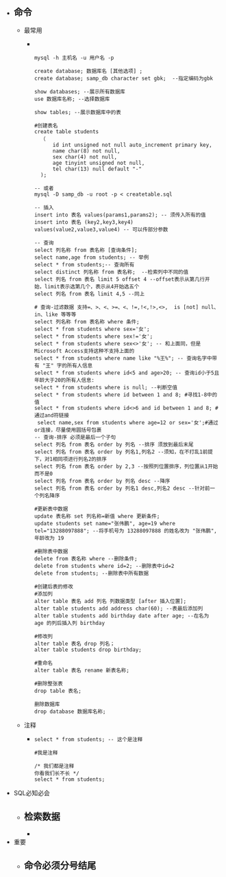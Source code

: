 - ## 命令
	- 最常用
		- ```mysql
		  
		  
		  mysql -h 主机名 -u 用户名 -p
		  
		  create database; 数据库名 [其他选项] ;
		  create database; samp_db character set gbk;  --指定编码为gbk
		  
		  show databases; --展示所有数据库
		  use 数据库名称; --选择数据库
		  
		  show tables; --展示数据库中的表
		  
		  #创建表名
		  create table students
		  	（
		  		id int unsigned not null auto_increment primary key,
		  		name char(8) not null,
		  		sex char(4) not null,
		  		age tinyint unsigned not null,
		  		tel char(13) null default "-"
		  	);
		  
		  -- 或者
		  mysql -D samp_db -u root -p < createtable.sql
		  
		  -- 插入
		  insert into 表名 values(params1,params2); -- 须传入所有的值
		  insert into 表名 (key2,key3,key4) values(value2,value3,value4) -- 可以传部分参数
		  
		  -- 查询
		  select 列名称 from 表名称 [查询条件];
		  select name,age from students; -- 举例
		  select * from students;-- 查询所有
		  select distinct 列名称 from 表名称;  --检索列中不同的值
		  select 列名 from 表名 limit 5 offset 4 --offset表示从第几行开始，limit表示选第几个，表示从4开始选五个
		  select 列名 from 表名 limit 4,5 --同上
		  
		  # 查询-过滤数据 支持=、>、<、>=、<、!=,!<,!>,<>,  is [not] null、in、like 等等等
		  select 列名称 from 表名称 where 条件; 
		  select * from students where sex='女';
		  select * from students where sex!='女';
		  select * from students where sex<>'女'; -- 和上面同，但是Microsoft Access支持这种不支持上面的
		  select * from students where name like "%王%"; -- 查询名字中带有 "王" 字的所有人信息
		  select * from students where id<5 and age>20; -- 查询id小于5且年龄大于20的所有人信息:
		  select * from students where is null; --判断空值
		  select * from students where id between 1 and 8; #寻找1-8中的值
		  select * from students where id<>6 and id between 1 and 8; #通过and符链接
		   select name,sex from students where age=12 or sex='女';#通过or连接，尽量使用圆括号包裹
		  -- 查询-排序 必须是最后一个子句
		  select 列名 from 表名 order by 列名 --排序 须放到最后末尾
		  select 列名 from 表名 order by 列名1,列名2 --须知，在不打乱1前提下，对1相同项进行列名2的排序
		  select 列名 from 表名 order by 2,3 --按照列位置排序，列位置从1开始而不是0
		  select 列名 from 表名 order by 列名 desc --降序
		  select 列名 from 表名 order by 列名1 desc,列名2 desc --针对前一个列名降序
		  
		  #更新表中数据
		  update 表名称 set 列名称=新值 where 更新条件;
		  update students set name="张伟鹏", age=19 where tel="13288097888"; --将手机号为 13288097888 的姓名改为 "张伟鹏", 年龄改为 19
		  
		  #删除表中数据
		  delete from 表名称 where --删除条件;
		  delete from students where id=2; --删除表中id=2
		  delete from students; --删除表中所有数据 
		  
		  #创建后表的修改
		  #添加列
		  alter table 表名 add 列名 列数据类型 [after 插入位置];
		  alter table students add address char(60); --表最后添加列
		  alter table students add birthday date after age; --在名为 age 的列后插入列 birthday
		  
		  #修改列
		  alter table 表名 drop 列名；
		  alter table students drop birthday;
		  
		  #重命名
		  alter table 表名 rename 新表名称;
		  
		  #删除整张表
		  drop table 表名;
		  
		  删除数据库
		  drop database 数据库名称;
		  ```
	- 注释
		- ```mysql
		  select * from students; -- 这个是注释
		  
		  #我是注释
		  
		  /* 我们都是注释
		  你看我们长不长 */
		  select * from students;
		  
		  ```
- SQL必知必会
	- ## 检索数据
		-
- 重要
	- 命令必须分号结尾
		-